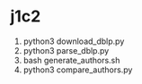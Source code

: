 # j1c2

1. python3 download\_dblp.py
2. python3 parse\_dblp.py
3. bash generate\_authors.sh
4. python3 compare\_authors.py

